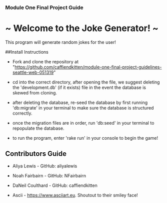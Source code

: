 ### Module One Final Project Guide

# ~ Welcome to the Joke Generator! ~

This program will generate random jokes for the user!

##Install Instructions

- Fork and clone the repository at "https://github.com/caffiendkitten/module-one-final-project-guidelines-seattle-web-051319"

- cd into the correct directory, after opening the file, we suggest deleting the 'development.db' (if it exists) file in the event the database is skewed from cloning.

- after deleting the database, re-seed the database by first running 'db:migrate' in your terminal to make sure the database is structured correctly.

- once the migration files are in order, run 'db:seed' in your terminal to repopulate the database.

- to run the program, enter 'rake run' in your console to begin the game!

## Contributors Guide

- Aliya Lewis - GitHub: aliyalewis

- Noah Fairbairn - GitHub: NFairbairn

- DaNeil Coulthard - GitHub: caffiendkitten

- Ascii -  https://www.asciiart.eu. Shoutout to their smiley face!